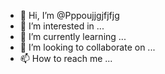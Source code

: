 - 👋 Hi, I’m @Pppoujjgjfjfjg
- 👀 I’m interested in ...
- 🌱 I’m currently learning ...
- 💞️ I’m looking to collaborate on ...
- 📫 How to reach me ...

<!---
Pppoujjgjfjfjg/Pppoujjgjfjfjg is a ✨ special ✨ repository because its `README.md` (this file) appears on your GitHub profile.
You can click the Preview link to take a look at your changes.
--->
